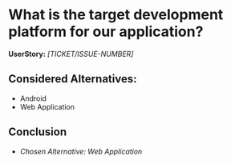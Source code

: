 # What is the target development platform for our application?
**UserStory:** *[TICKET/ISSUE-NUMBER]*

## Considered Alternatives:
* Android
* Web Application

## Conclusion
* *Chosen Alternative: Web Application*
